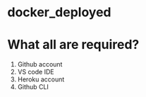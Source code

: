 # docker_deployed

# What all are required?

1. Github account
2. VS code IDE
3. Heroku account
4. Github CLI
